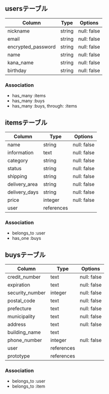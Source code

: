 ## usersテーブル

| Column             | Type   | Options     |
| ------------------ | ------ | ----------- |
| nickname           | string | null: false |
| email              | string | null: false |
| encrypted_password | string | null: false |
| name               | string | null: false |
| kana_name          | string | null: false |
| birthday           | string | null: false |

### Association
- has_many :items
- has_many :buys
- has_many :buys, through: :items

## itemsテーブル

| Column        | Type       | Options     |
| ------------- | ---------- | ----------- |
| name          | string     | null: false |
| information   | text       | null: false |
| category      | string     | null: false |
| status        | string     | null: false |
| shipping      | string     | null: false |
| delivery_area | string     | null: false |
| delivery_days | string     | null: false |
| price         | integer    | null: false |
| user          | references |             |

### Association
- belongs_to :user
- has_one :buys

## buysテーブル

| Column          | Type       | Options     |
| --------------- | ---------- | ----------- |
| credit_number   | text       | null: false |
| expiration      | text       | null: false |
| security_number | integer    | null: false |
| postal_code     | text       | null: false |
| prefecture      | text       | null: false |
| municipality    | text       | null: false |
| address         | text       | null: false |
| building_name   | text       |             |
| phone_number    | integer    | null: false |
| user            | references |             |
| prototype       | references |             |

### Association
- belongs_to :user
- belongs_to :item
